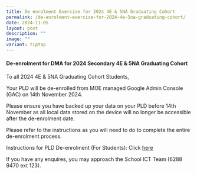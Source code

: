 ```yaml
---
title: De enrolment Exercise for 2024 4E & 5NA Graduating Cohort
permalink: /de-enrolment-exercise-for-2024-4e-5na-graduating-cohort/
date: 2024-11-05
layout: post
description: ""
image: ""
variant: tiptap
---
```

<h4>De-enrolment for DMA for 2024 Secondary 4E &amp; 5NA Graduating Cohort</h4>
<p>To all 2024 4E &amp; 5NA Graduating Cohort Students,</p>
<p>Your PLD will be de-enrolled from MOE managed Google Admin Console (GAC)
on 14th November 2024.</p>
<p>Please ensure you have backed up your data on your PLD before 14th November
as all local data stored on the device will no longer be accessible after
the de-enrolment date.</p>
<p>Please refer to the instructions as you will need to do to complete the
entire de-enrolment process.</p>
<p>Instructions for PLD De-enrolment (For Students): Click <a href="/files/For_Students__Instructions_for_PLD_De_enrolment__Chromebook____4E___5NA.pdf" rel="noopener nofollow" target="_blank">here</a>
</p>
<p>If you have any enquires, you may approach the School ICT Team (6288 9470
ext 123).</p>
